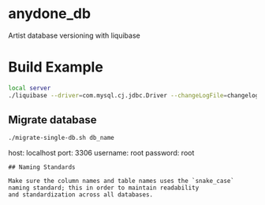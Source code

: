 # anydone_db
Artist database versioning with liquibase

# Build Example

```sh
local server
./liquibase --driver=com.mysql.cj.jdbc.Driver --changeLogFile=changelog-master.xml --url="jdbc:mysql://localhost:3306/artist?useSSL=false&createDatabaseIfNotExist=true" --username=root --password=root migrate
```


## Migrate database
```sh
./migrate-single-db.sh db_name

```
host: localhost
port: 3306
username: root
password: root
```
## Naming Standards

Make sure the column names and table names uses the `snake_case` naming standard; this in order to maintain readability
and standardization across all databases.


